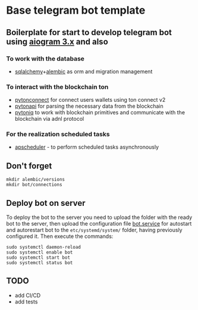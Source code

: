 # Base telegram bot template

## Boilerplate for start to develop telegram bot using [aiogram 3.x](https://github.com/aiogram/aiogram) and also

### To work with the database
- [sqlalchemy](https://github.com/sqlalchemy/sqlalchemy)+[alembic](https://github.com/sqlalchemy/alembic) as orm and migration management

### To interact with the blockchain ton
- [pytonconnect](https://github.com/XaBbl4/pytonconnect) for connect users wallets using ton connect v2
- [pytonapi](https://github.com/tonkeeper/pytonapi) for parsing the necessary data from the blockchain
- [pytoniq](https://github.com/yungwine/pytoniq) to work with blockchain primitives and communicate with the blockchain via adnl protocol

### For the realization scheduled tasks
- [apscheduler](https://github.com/agronholm/apscheduler) - to perform scheduled tasks asynchronously


## Don't forget
```commandline
mkdir alembic/versions
mkdir bot/connections
```

## Deploy bot on server
To deploy the bot to the server you need to upload the folder with the ready bot to the server, then upload the configuration file [bot.service](bot.service) for autostart and autorestart bot to the `etc/systemd/system/` folder, having previously configured it.
Then execute the commands:

```commandline
sudo systemctl daemon-reload
sudo systemctl enable bot
sudo systemctl start bot
sudo systemctl status bot
```


## TODO

- add CI/CD
- add tests
